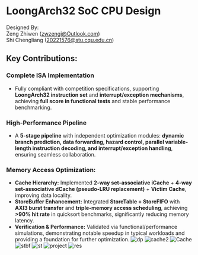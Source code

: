 # **LoongArch32 SoC CPU Design**

Designed By:
<br>
Zeng Zhiwen (zwzengi@Outlook.com)
<br>
Shi Chengliang (20221576@stu.cqu.edu.cn)

## **Key Contributions:**  
### **Complete ISA Implementation** 
- Fully compliant with competition specifications, supporting **LoongArch32 instruction set** and **interrupt/exception mechanisms**, achieving **full score in functional tests** and stable performance benchmarking.
### **High-Performance Pipeline**  
- A **5-stage pipeline** with independent optimization modules: **dynamic branch prediction, data forwarding, hazard control, parallel variable-length instruction decoding, and interrupt/exception handling**, ensuring seamless collaboration.  
### **Memory Access Optimization:**  
- **Cache Hierarchy:** Implemented **2-way set-associative iCache** + **4-way set-associative dCache (pseudo-LRU replacement)** + **Victim Cache**, improving data locality.  
- **StoreBuffer Enhancement:** Integrated **StoreTable + StoreFIFO** with **AXI3 burst transfer** and **triple-memory access scheduling**, achieving **>90% hit rate** in quicksort benchmarks, significantly reducing memory latency.  
- **Verification & Performance:** Validated via functional/performance simulations, demonstrating notable speedup in typical workloads and providing a foundation for further optimization.
![dp](https://github.com/user-attachments/assets/5aa3c3ff-5d7d-4f83-9bba-5537c7cc073d)
![cache2](https://github.com/user-attachments/assets/e6641b80-2ec9-4b88-bc78-75eb59312412)
![Cache](https://github.com/user-attachments/assets/82d11289-abf7-44e5-bfed-f849c0ee744d)
![stbf](https://github.com/user-attachments/assets/d7640ebd-8126-46c0-b00b-82ff9e4ddb86)
![st](https://github.com/user-attachments/assets/f43f8eb0-33ca-465a-873a-c524564922a2)
![project](https://github.com/user-attachments/assets/d2dac0a6-267c-4f3f-a8f2-723fb126f662)
![res](https://github.com/user-attachments/assets/a140ea71-1185-403c-af68-7e10fa373940)

